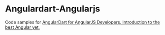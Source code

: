 Angulardart-Angularjs
=====================

Code samples for [AngularDart for AngularJS Developers. Introduction to the best Angular yet.](http://victorsavkin.com/post/72452331552/angulardart-for-angularjs-developers-introduction-to)

